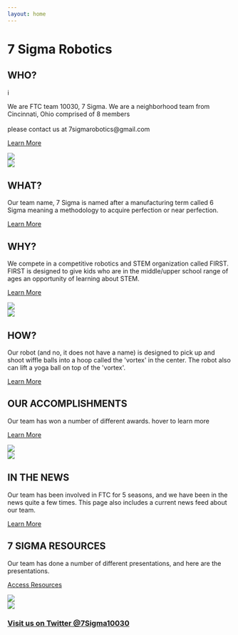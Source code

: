 ```yaml
---
layout: home
---
```

<div class="logo-box">
	<h1>7 Sigma Robotics</h1>
</div>
<div class="container-row text-first">
	<div class="arrow-left">
		<h2>WHO?</h2>i 
		<p class="fade">We are FTC team 10030, 7 Sigma. We are a neighborhood team from Cincinnati, Ohio comprised of 8 members
		<br> <br> please contact us at 7sigmarobotics@gmail.com</p>
		<p class="fade-in"><a href="/who">Learn More</a></p>
	</div>
<div class="text-right">
	<img class="arrow-image" src="images/team_v3.jpg">
</div>
</div>
<div class="container-row image-first">
	<div class="text-left">
		<img class="arrow-image" src="images/7p-logo-large.png">	
	</div>
	<div class="arrow-right">
		<h2>WHAT?</h2>
		<p class="fade">Our team name, 7 Sigma is named after a manufacturing term called 6 Sigma meaning a methodology to acquire perfection or near perfection.</p>
		<p class="fade-in"><a href="/what">Learn More</a></p>
	</div>
</div>
<div class="container-row text-first">
	<div class="arrow-left">
		<h2>WHY?</h2>   
		<p class="fade">We compete in a competitive robotics and STEM organization called FIRST. FIRST is designed to give kids who are in the middle/upper school range of ages an opportunity of learning about STEM.</p>
		<p class="fade-in"><a href="/why">Learn More</a></p>
	</div>
	<div class="text-right">
		<img class="arrow-image" src="images/firstlogo.jpg">
	</div>
</div>
<div class="container-row image-first">
	<div class="text-left">
		<img class="arrow-image" src="images/robot.jpeg">
	</div>
	<div class="arrow-right">
		<h2>HOW?</h2>
		<p class="fade">Our robot (and no, it does not have a name) is designed to pick up and shoot wiffle balls into a hoop called the 'vortex' in the center. The robot also can lift a yoga ball on top of the 'vortex'.</p>
		<p class="fade-in"><a href="/how">Learn More</a></p>
	</div>
</div>
<div class="container-row text-first">
	<div class="arrow-left">
		<h2>OUR ACCOMPLISHMENTS</h2>
		<p class="fade">Our team has won a number of different awards. hover to learn more<br>
		</p>
		<p class="fade-in"><a href="/acc">Learn More</a></p>
	</div>
	<div class="text-right">
		<img class="arrow-image" src="images/pva2.png">
	</div>
</div>
<div class="container-row image-first">
	<div class="text-left">
		<img class="arrow-image" src="images/7p-logo-large.png">
	</div>
	<div class="arrow-right">
		<h2>IN THE NEWS</h2>
		<p class="fade">Our team has been involved in FTC for 5 seasons, and we have been in the news quite a few times. This page also includes a current news feed about our team.</p>
		<p class="fade-in"><a href="/InTheNews">Learn More</a></p>
	</div>
</div>
<div class="container-row text-first">
	<div class="arrow-left">
		<h2>7 SIGMA RESOURCES</h2>
		<p class="fade">Our team has done a number of different presentations, and here are the presentations.<br>
		</p>
		<p class="fade-in"><a href="/Resources">Access Resources</a></p>
	</div>
	<div class="text-right">
		<img class="arrow-image" src="images/googleslideslogogood.png">
	</div>
</div>


<div>
<a href="https://twitter.com/7sigma10030?ref_src=twsrc%5Etfw" target="_blank">
<div class="media2">
<img src="images/twitterLogo.PNG">
<h3>Visit us on Twitter @7Sigma10030</h3>
</div>
</a>
</div>

<!--https://platform.twitter.com/widgets.js
//
<!-- <div class="container-row">
	<div class="arrow-left">
		<h2>SPONSORS</h2>
		<p class="fade">We compete in a competitive robotics and STEM organization called FIRST. FIRST is designed to give kids who are in the middle/upper school range of ages an opportunity of learning about STEM.</p>
		<p class="fade-in"><a href="/why">Learn More</a></p>
	</div>
	<div class="text-right">
		<img class="arrow-image" src="images/thx.PNG">
	</div>
</div> -->